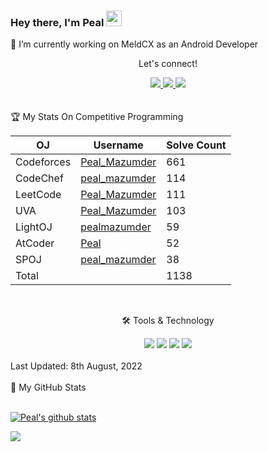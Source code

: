 
<!--
**PealMazumder/PealMazumder** is a ✨ _special_ ✨ repository because its `README.md` (this file) appears on your GitHub profile.

Here are some ideas to get you started:

- 🔭 I’m currently working on ...
- 🌱 I’m currently learning ...
- 👯 I’m looking to collaborate on ...
- 🤔 I’m looking for help with ...
- 💬 Ask me about ...
- 📫 How to reach me: ...
- 😄 Pronouns: ...
- ⚡ Fun fact: ...
-->

### Hey there, I'm  Peal <img src="https://media.giphy.com/media/hvRJCLFzcasrR4ia7z/giphy.gif" height="25px" width="25px">
🔭 I’m currently working on MeldCX as an Android Developer
<br>
<div align="center">
<p align="center">Let's connect!</p>
<!-- <a href="https://twitter.com/PealMazumder1">
    <img src="https://img.shields.io/badge/Twitter-1DA1F2?style=for-the-badge&logo=twitter&logoColor=white" />
</a> -->

<!-- <a href="https://www.instagram.com/peal_mazumder/">
    <img src="https://img.shields.io/badge/Instagram-E4405F?style=for-the-badge&logo=instagram&logoColor=white" />
</a> -->

<a href="https://www.linkedin.com/in/peal-mazumder-364595158/">
    <img src="https://img.shields.io/badge/linkedin-%230077B5.svg?&style=for-the-badge&logo=linkedin&logoColor=white" />
</a>


<a href="https://www.facebook.com/peal.mazumder1/">
    <img src="https://img.shields.io/badge/Facebook-1877F2?style=for-the-badge&logo=facebook&logoColor=white" />
</a>

<a href="https://stackoverflow.com/users/8866371/peal-mazumder">
    <img src="https://img.shields.io/badge/Stack_Overflow-FE7A16?style=for-the-badge&logo=stack-overflow&logoColor=white" />
</a>
</div>
<br>

<br>
🏆 My Stats On Competitive Programming


| OJ | Username | Solve Count |
| -- | -------- | ----------- |
| Codeforces | [Peal_Mazumder](https://codeforces.com/profile/Peal_Mazumder) | 661 |
| CodeChef | [peal_mazumder](https://www.codechef.com/users/peal_mazumder) | 114 |
| LeetCode | [Peal_Mazumder](https://leetcode.com/Peal_Mazumder/) | 111 |
| UVA | [Peal_Mazumder](https://uhunt.onlinejudge.org/id/919690) | 103 |
| LightOJ | [pealmazumder](https://lightoj.com/user/pealmazumder) | 59 | 
| AtCoder | [Peal](https://atcoder.jp/users/Peal) | 52 |
| SPOJ | [peal_mazumder](https://www.spoj.com/users/peal_mazumder/) | 38 | 
| Total | | 1138 |

<br>

<div align="center">
<p align="center">🛠 Tools & Technology</p>

<img src="https://img.shields.io/badge/Kotlin-02569B?style=for-the-badge&logo=kotlin&logoColor=white" />
<img src="https://img.shields.io/badge/Dart-000066?style=for-the-badge&logo=dart&logoColor=white" />
<!-- <img src="https://img.shields.io/badge/firebase-ffca28?style=for-the-badge&logo=firebase&logoColor=black" /> -->
<!-- <img src="https://img.shields.io/badge/Python-FFD43B?style=for-the-badge&logo=python&logoColor=darkgreen" /> -->
<img src="https://img.shields.io/badge/C++-02569B?style=for-the-badge&logo=c%2B%2B&logoColor=white" />
<img src="https://img.shields.io/badge/Git-F05032?style=for-the-badge&logo=git&logoColor=white" />

</div>

<br>
Last Updated: 8th August, 2022
<br>
<br>
<summary>📝 My GitHub Stats</summary>
<br>

[![Peal's github stats](https://github-readme-stats.vercel.app/api?username=PealMazumder&theme=gotham)](https://github.com/PealMazumder/github-readme-stats)


![](https://visitor-badge.glitch.me/badge?page_id=PealMazumder.PealMazumder)
